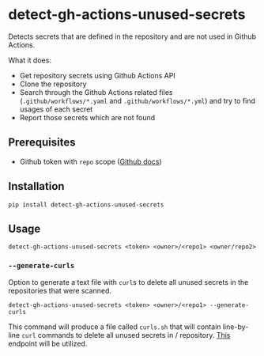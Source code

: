 detect-gh-actions-unused-secrets
================================

Detects secrets that are defined in the repository and are not used in Github Actions.

What it does:

* Get repository secrets using Github Actions API
* Clone the repository
* Search through the Github Actions related files (`.github/workflows/*.yaml` and `.github/workflows/*.yml`) and try to find usages of each secret
* Report those secrets which are not found

## Prerequisites

* Github token with `repo` scope ([Github docs](https://docs.github.com/en/authentication/keeping-your-account-and-data-secure/creating-a-personal-access-token))

## Installation

```console
pip install detect-gh-actions-unused-secrets
```

## Usage

```console
detect-gh-actions-unused-secrets <token> <owner>/<repo1> <owner/repo2>
```

### `--generate-curls`

Option to generate a text file with `curl`s to delete all unused secrets in the repositories that were scanned.

```console
detect-gh-actions-unused-secrets <token> <owner>/<repo1> --generate-curls
```

This command will produce a file called `curls.sh` that will contain line-by-line `curl` commands to delete all unused secrets in <owner>/<repo1> repository. [This](https://docs.github.com/en/rest/reference/actions#delete-a-repository-secret) endpoint will be utilized.

